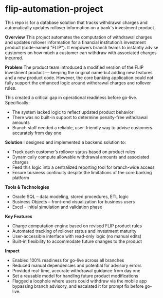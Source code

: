 # flip-automation-project
This repo is for a database solution that tracks withdrawal charges and automatically updates rollover information on a bank's investment product 

**Overview**
This project automates the computation of withdrawal charges and updates rollover information for a financial institution’s investment product (code-named "FLIP"). It empowers branch teams to instantly advise customers on how much a customer can withdraw with associated charges incurred.

**Problem**
The product team introduced a modified version of the FLIP investment product — keeping the original name but adding new features and a new product code. 
However, the core banking application could not fully support the enhanced logic around withdrawal charges and rollover rules.

This created a critical gap in operational readiness before go-live. Specifically:
- The system lacked logic to reflect updated product behavior
- There was no built-in support to determine penalty-free withdrawal amounts
- Branch staff needed a reliable, user-friendly way to advise customers accurately from day one

**Solution**
I designed and implemented a backend solution to:
- Track each customer’s rollover status based on product rules
- Dynamically compute allowable withdrawal amounts and associated charges
- Feed this logic into a centralized reporting tool for branch-wide access
- Ensure business continuity despite the limitations of the core banking platform

**Tools & Technologies**
- Oracle SQL – data modeling, stored procedures, ETL logic
- Business Objects – front-end visualization for business users
- Excel - initial simulation and validation phase

**Key Features**
- Charge computation engine based on revised FLIP product rules
- Automated tracking of rollover status and investment maturity
- User-accessible interface with read-only logic (no manual edits)
- Built-in flexibility to accommodate future changes to the product

**Impact**
- Enabled 100% readiness for go-live across all branches
- Reduced manual dependencies and potential for advisory errors
- Provided real-time, accurate withdrawal guidance from day one
- Set a reusable model for handling future product modifications
- Flagged a loophole where users could withdraw via the mobile app bypassing branch advisory, and escalated it for prompt fix before go-live.

